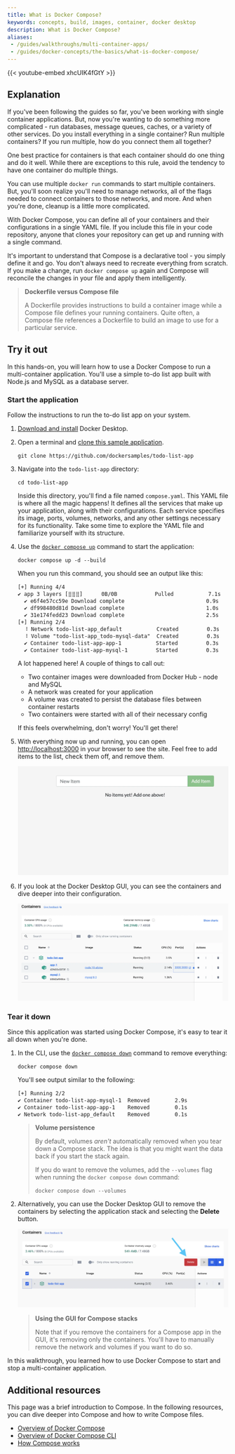 ```yaml
---
title: What is Docker Compose?
keywords: concepts, build, images, container, docker desktop
description: What is Docker Compose?
aliases:
 - /guides/walkthroughs/multi-container-apps/
 - /guides/docker-concepts/the-basics/what-is-docker-compose/
---
```


{{< youtube-embed xhcUIK4fGtY >}}

## Explanation

If you've been following the guides so far, you've been working with single container applications. But, now you're wanting to do something more complicated - run databases, message queues, caches, or a variety of other services. Do you install everything in a single container? Run multiple containers? If you run multiple, how do you connect them all together?

One best practice for containers is that each container should do one thing and do it well. While there are exceptions to this rule, avoid the tendency to have one container do multiple things.

You can use multiple `docker run` commands to start multiple containers. But, you'll soon realize you'll need to manage networks, all of the flags needed to connect containers to those networks, and more. And when you're done, cleanup is a little more complicated.

With Docker Compose, you can define all of your containers and their configurations in a single YAML file. If you include this file in your code repository, anyone that clones your repository can get up and running with a single command.

It's important to understand that Compose is a declarative tool - you simply define it and go. You don't always need to recreate everything from scratch. If you make a change, run `docker compose up` again and Compose will reconcile the changes in your file and apply them intelligently.

> **Dockerfile versus Compose file**
>
> A Dockerfile provides instructions to build a container image while a Compose file defines your running containers. Quite often, a Compose file references a Dockerfile to build an image to use for a particular service.


## Try it out 

In this hands-on, you will learn how to use a Docker Compose to run a multi-container application. You'll use a simple to-do list app built with Node.js and MySQL as a database server.

### Start the application

Follow the instructions to run the to-do list app on your system.

1. [Download and install](https://www.docker.com/products/docker-desktop/) Docker Desktop.
2. Open a terminal and [clone this sample application](https://github.com/dockersamples/todo-list-app).

    ```console
    git clone https://github.com/dockersamples/todo-list-app 
    ```

3. Navigate into the `todo-list-app` directory:

    ```console
    cd todo-list-app
    ```

    Inside this directory, you'll find a file named `compose.yaml`. This YAML file is where all the magic happens! It defines all the services that make up your application, along with their configurations. Each service specifies its image, ports, volumes, networks, and any other settings necessary for its functionality. Take some time to explore the YAML file and familiarize yourself with its structure. 

4. Use the [`docker compose up`](/reference/cli/docker/compose/up/) command to start the application:

    ```console
    docker compose up -d --build
    ```

    When you run this command, you should see an output like this:

    ```console
    [+] Running 4/4
    ✔ app 3 layers [⣿⣿⣿]      0B/0B            Pulled           7.1s
      ✔ e6f4e57cc59e Download complete                          0.9s
      ✔ df998480d81d Download complete                          1.0s
      ✔ 31e174fedd23 Download complete                          2.5s
    [+] Running 2/4
      ⠸ Network todo-list-app_default           Created         0.3s
      ⠸ Volume "todo-list-app_todo-mysql-data"  Created         0.3s
      ✔ Container todo-list-app-app-1           Started         0.3s
      ✔ Container todo-list-app-mysql-1         Started         0.3s
    ```

    A lot happened here! A couple of things to call out:

    - Two container images were downloaded from Docker Hub - node and MySQL
    - A network was created for your application
    - A volume was created to persist the database files between container restarts
    - Two containers were started with all of their necessary config

    If this feels overwhelming, don't worry! You'll get there!

5. With everything now up and running, you can open [http://localhost:3000](http://localhost:3000) in your browser to see the site. Feel free to add items to the list, check them off, and remove them.

    ![A screenshot of a webpage showing the todo-list application running on port 3000](images/todo-list-app.webp?border=true&w=950&h=400)

6. If you look at the Docker Desktop GUI, you can see the containers and dive deeper into their configuration.

    ![A screenshot of Docker Desktop dashboard showing the list of containers running todo-list app](images/todo-list-containers.webp?border=true&w=950&h=400)


### Tear it down

Since this application was started using Docker Compose, it's easy to tear it all down when you're done.

1. In the CLI, use the [`docker compose down`](/reference/cli/docker/compose/down/) command to remove everything:

    ```console
    docker compose down
    ```

    You'll see output similar to the following:

    ```console
    [+] Running 2/2
    ✔ Container todo-list-app-mysql-1  Removed        2.9s
    ✔ Container todo-list-app-app-1    Removed        0.1s
    ✔ Network todo-list-app_default    Removed        0.1s
    ```

    > **Volume persistence**
    >
    > By default, volumes _aren't_ automatically removed when you tear down a Compose stack. The idea is that you might want the data back if you start the stack again.
    >
    > If you do want to remove the volumes, add the `--volumes` flag when running the `docker compose down` command:
    >
    > ```console
    > docker compose down --volumes
    > ```

2. Alternatively, you can use the Docker Desktop GUI to remove the containers by selecting the application stack and selecting the **Delete** button.

    ![A screenshot of the Docker Desktop GUI showing the containers view with an arrow pointing to the "Delete" button](images/todo-list-delete.webp?w=930&h=400)

    > **Using the GUI for Compose stacks**
    >
    > Note that if you remove the containers for a Compose app in the GUI, it's removing only the containers. You'll have to manually remove the network and volumes if you want to do so.

In this walkthrough, you learned how to use Docker Compose to start and stop a multi-container application.


## Additional resources

This page was a brief introduction to Compose. In the following resources, you can dive deeper into Compose and how to write Compose files.


* [Overview of Docker Compose](/compose/)
* [Overview of Docker Compose CLI](/compose/reference/)
* [How Compose works](/compose/compose-application-model/)
